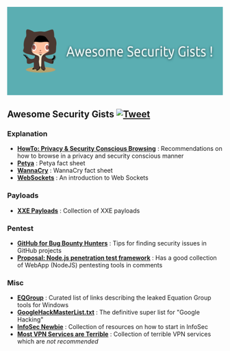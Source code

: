 ![Awesome Security Gists](awesome_security_gists.jpg)

## Awesome Security Gists [![Tweet](https://img.shields.io/twitter/url/http/shields.io.svg?style=social)](https://twitter.com/intent/tweet?text=Discover%20the%20list%20of%20Awesome%20Security%20Gists%20by%20@HackwithGithub&url=https://github.com/Hack-with-Github/Awesome-Security-Gists&hashtags=security,hacking)

### Explanation

- [**HowTo: Privacy & Security Conscious Browsing**](https://gist.github.com/atcuno/3425484ac5cce5298932) : Recommendations on how to browse in a privacy and security conscious manner
- [**Petya**](https://gist.github.com/vulnersCom/65fe44d27d29d7a5de4c176baba45759) : Petya fact sheet
- [**WannaCry**](https://gist.github.com/rain-1/989428fa5504f378b993ee6efbc0b168) : WannaCry fact sheet
- [**WebSockets**](https://gist.github.com/subudeepak/9897212) : An introduction to Web Sockets

### Payloads

- [**XXE Payloads**](https://gist.github.com/staaldraad/01415b990939494879b4) : Collection of XXE payloads

### Pentest

- [**GitHub for Bug Bounty Hunters**](https://gist.github.com/EdOverflow/922549f610b258f459b219a32f92d10b) : Tips for finding security issues in GitHub projects
- [**Proposal: Node.js penetration test framework**](https://gist.github.com/jesusprubio/8f092af4ca252e252eab) : Has a good collection of WebApp (NodeJS) pentesting tools in comments

### Misc

- [**EQGroup**](https://gist.github.com/bontchev/e5d2e5090ebe1be89b4f821ebb1ad0f9) : Curated list of links describing the leaked Equation Group tools for Windows
- [**GoogleHackMasterList.txt**](https://gist.github.com/cmartinbaughman/5877945) : The definitive super list for "Google Hacking"
- [**InfoSec Newbie**](https://gist.github.com/mubix/5737a066c8845d25721ec4bf3139fd31) : Collection of resources on how to start in InfoSec
- [**Most VPN Services are Terrible**](https://gist.github.com/kennwhite/1f3bc4d889b02b35d8aa) : Collection of terrible VPN services which are *not recommended*
